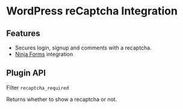 WordPress reCaptcha Integration
===============================

Features
--------
- Secures login, signup and comments with a recaptcha.
- [Ninja Forms](http://ninjaforms.com/) integration

Plugin API
----------
Filter `recaptcha_required`

Returns whether to show a recaptcha or not.
